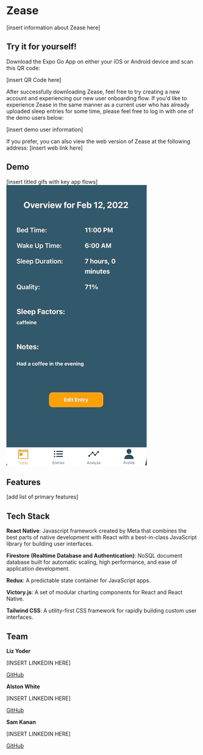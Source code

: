 # Zease

[insert information about Zease here]

## Try it for yourself!

Download the Expo Go App on either your iOS or Android device and scan this QR code:

[insert QR Code here]

After successfully downloading Zease, feel free to try creating a new account and experiencing our new user onboarding flow. If you'd like to experience Zease in the same manner as a current user who has already uploaded sleep entries for some time, please feel free to log in with one of the demo users below:

[insert demo user information]

If you prefer, you can also view the web version of Zease at the following address: [insert web link here]

## Demo

[insert titled gifs with key app flows]
![](./ZeazeGifTest.gif)

## Features

[add list of primary features]

## Tech Stack

**React Native**: Javascript framework created by Meta that combines the best parts of native development with React with a best-in-class JavaScript library for building user interfaces.

**Firestore (Realtime Database and Authentication)**: NoSQL document database built for automatic scaling, high performance, and ease of application development.

**Redux**: A predictable state container for JavaScript apps.

**Victory.js**: A set of modular charting components for React and React Native.

**Tailwind CSS**: A utility-first CSS framework for rapidly building custom user interfaces.

## Team

**Liz Yoder**

[INSERT LINKEDIN HERE]

[GitHub](https://github.com/EAHYoder)

**Alston White**

[INSERT LINKEDIN HERE]

[GitHub](https://github.com/alstonwhite)

**Sam Kanan**

[INSERT LINKEDIN HERE]

[GitHub](https://github.com/sammy-k)
